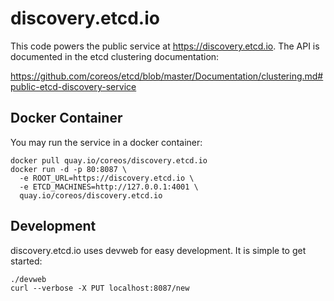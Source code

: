 # discovery.etcd.io

This code powers the public service at https://discovery.etcd.io. The API is
documented in the etcd clustering documentation:

https://github.com/coreos/etcd/blob/master/Documentation/clustering.md#public-etcd-discovery-service

## Docker Container

You may run the service in a docker container:

```
docker pull quay.io/coreos/discovery.etcd.io
docker run -d -p 80:8087 \
  -e ROOT_URL=https://discovery.etcd.io \
  -e ETCD_MACHINES=http://127.0.0.1:4001 \
  quay.io/coreos/discovery.etcd.io
```


## Development

discovery.etcd.io uses devweb for easy development. It is simple to get started:

```
./devweb
curl --verbose -X PUT localhost:8087/new
```
